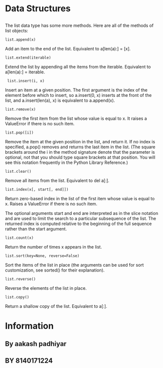 # Data Structures

##
The list data type has some more methods. Here are all of the methods of list objects:

    list.append(x)

Add an item to the end of the list. Equivalent to a[len(a):] = [x].

    list.extend(iterable)

Extend the list by appending all the items from the iterable. Equivalent to a[len(a):] = iterable.

     list.insert(i, x)

Insert an item at a given position. The first argument is the index of the element before which to insert, so a.insert(0, x) inserts at the front of the list, and a.insert(len(a), x) is equivalent to a.append(x).

    list.remove(x)

Remove the first item from the list whose value is equal to x. It raises a ValueError if there is no such item.

    list.pop([i])

Remove the item at the given position in the list, and return it. If no index is specified, a.pop() removes and returns the last item in the list. (The square brackets around the i in the method signature denote that the parameter is optional, not that you should type square brackets at that position. You will see this notation frequently in the Python Library Reference.)

    list.clear()

Remove all items from the list. Equivalent to del a[:].

    list.index(x[, start[, end]])

Return zero-based index in the list of the first item whose value is equal to x. Raises a ValueError if there is no such item.

The optional arguments start and end are interpreted as in the slice notation and are used to limit the search to a particular subsequence of the list. The returned index is computed relative to the beginning of the full sequence rather than the start argument.

    list.count(x)

Return the number of times x appears in the list.

    list.sort(key=None, reverse=False)

Sort the items of the list in place (the arguments can be used for sort customization, see sorted() for their explanation).

    list.reverse()

Reverse the elements of the list in place.

    list.copy()
Return a shallow copy of the list. Equivalent to a[:].


##

##

## 

# Information 

## By aakash padhiyar

## BY 8140171224
